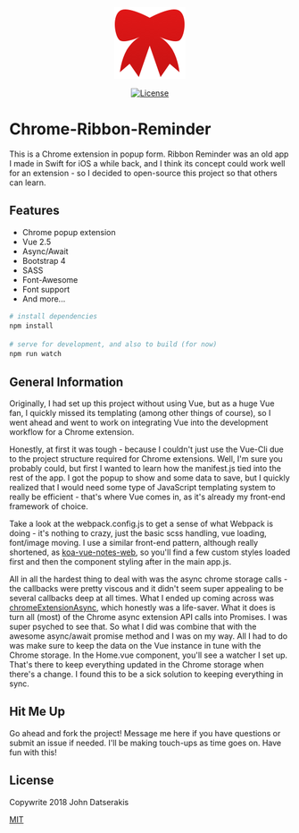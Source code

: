 <p align="center"><a href="https://github.com/johndatserakis/chrome-ribbon-reminder" target="_blank"><img width="128" src="./src/icons/ribbon.png"></a></p>

<p align="center">
  <a href="http://opensource.org/licenses/MIT"><img src="https://img.shields.io/badge/license-MIT-blue.svg" alt="License"></a>
</p>

# Chrome-Ribbon-Reminder

This is a Chrome extension in popup form. Ribbon Reminder was an old app I made in Swift for iOS a while back, and I think its concept could work well for an extension - so I decided to open-source this project so that others can learn.

## Features
- Chrome popup extension
- Vue 2.5
- Async/Await
- Bootstrap 4
- SASS
- Font-Awesome
- Font support
- And more...

``` bash
# install dependencies
npm install

# serve for development, and also to build (for now)
npm run watch
```

## General Information

Originally, I had set up this project without using Vue, but as a huge Vue fan, I quickly missed its templating (among other things of course), so I went ahead and went to work on integrating Vue into the development workflow for a Chrome extension.

Honestly, at first it was tough - because I couldn't just use the Vue-Cli due to the project structure required for Chrome extensions. Well, I'm sure you probably could, but first I wanted to learn how the manifest.js tied into the rest of the app. I got the popup to show and some data to save, but I quickly realized that I would need some type of JavaScript templating system to really be efficient - that's where Vue comes in, as it's already my front-end framework of choice.

Take a look at the webpack.config.js to get a sense of what Webpack is doing - it's nothing to crazy, just the basic scss handling, vue loading, font/image moving. I use a similar front-end pattern, although really shortened, as [koa-vue-notes-web](https://github.com/johndatserakis/koa-vue-notes-web), so you'll find a few custom styles loaded first and then the component styling after in the main app.js.

All in all the hardest thing to deal with was the async chrome storage calls - the callbacks were pretty viscous and it didn't seem super appealing to be several callbacks deep at all times. What I ended up coming across was [chromeExtensionAsync](https://github.com/KeithHenry/chromeExtensionAsync), which honestly was a life-saver. What it does is turn all (most) of the Chrome async extension API calls into Promises. I was super psyched to see that. So what I did was combine that with the awesome async/await promise method and I was on my way. All I had to do was make sure to keep the data on the Vue instance in tune with the Chrome storage. In the Home.vue component, you'll see a watcher I set up. That's there to keep everything updated in the Chrome storage when there's a change. I found this to be a sick solution to keeping everything in sync.

## Hit Me Up

Go ahead and fork the project! Message me here if you have questions or submit an issue if needed. I'll be making touch-ups as time goes on. Have fun with this!

## License

Copywrite 2018 John Datserakis

[MIT](http://opensource.org/licenses/MIT)